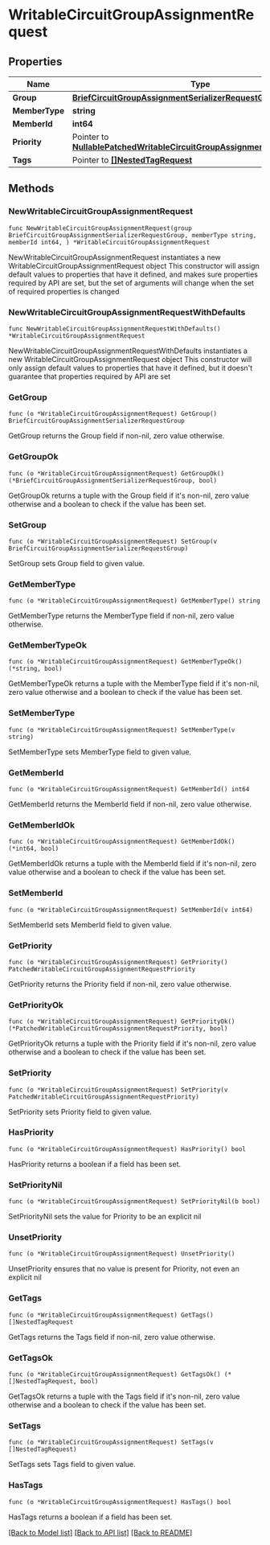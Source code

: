 # WritableCircuitGroupAssignmentRequest

## Properties

Name | Type | Description | Notes
------------ | ------------- | ------------- | -------------
**Group** | [**BriefCircuitGroupAssignmentSerializerRequestGroup**](BriefCircuitGroupAssignmentSerializerRequestGroup.md) |  | 
**MemberType** | **string** |  | 
**MemberId** | **int64** |  | 
**Priority** | Pointer to [**NullablePatchedWritableCircuitGroupAssignmentRequestPriority**](PatchedWritableCircuitGroupAssignmentRequestPriority.md) |  | [optional] 
**Tags** | Pointer to [**[]NestedTagRequest**](NestedTagRequest.md) |  | [optional] 

## Methods

### NewWritableCircuitGroupAssignmentRequest

`func NewWritableCircuitGroupAssignmentRequest(group BriefCircuitGroupAssignmentSerializerRequestGroup, memberType string, memberId int64, ) *WritableCircuitGroupAssignmentRequest`

NewWritableCircuitGroupAssignmentRequest instantiates a new WritableCircuitGroupAssignmentRequest object
This constructor will assign default values to properties that have it defined,
and makes sure properties required by API are set, but the set of arguments
will change when the set of required properties is changed

### NewWritableCircuitGroupAssignmentRequestWithDefaults

`func NewWritableCircuitGroupAssignmentRequestWithDefaults() *WritableCircuitGroupAssignmentRequest`

NewWritableCircuitGroupAssignmentRequestWithDefaults instantiates a new WritableCircuitGroupAssignmentRequest object
This constructor will only assign default values to properties that have it defined,
but it doesn't guarantee that properties required by API are set

### GetGroup

`func (o *WritableCircuitGroupAssignmentRequest) GetGroup() BriefCircuitGroupAssignmentSerializerRequestGroup`

GetGroup returns the Group field if non-nil, zero value otherwise.

### GetGroupOk

`func (o *WritableCircuitGroupAssignmentRequest) GetGroupOk() (*BriefCircuitGroupAssignmentSerializerRequestGroup, bool)`

GetGroupOk returns a tuple with the Group field if it's non-nil, zero value otherwise
and a boolean to check if the value has been set.

### SetGroup

`func (o *WritableCircuitGroupAssignmentRequest) SetGroup(v BriefCircuitGroupAssignmentSerializerRequestGroup)`

SetGroup sets Group field to given value.


### GetMemberType

`func (o *WritableCircuitGroupAssignmentRequest) GetMemberType() string`

GetMemberType returns the MemberType field if non-nil, zero value otherwise.

### GetMemberTypeOk

`func (o *WritableCircuitGroupAssignmentRequest) GetMemberTypeOk() (*string, bool)`

GetMemberTypeOk returns a tuple with the MemberType field if it's non-nil, zero value otherwise
and a boolean to check if the value has been set.

### SetMemberType

`func (o *WritableCircuitGroupAssignmentRequest) SetMemberType(v string)`

SetMemberType sets MemberType field to given value.


### GetMemberId

`func (o *WritableCircuitGroupAssignmentRequest) GetMemberId() int64`

GetMemberId returns the MemberId field if non-nil, zero value otherwise.

### GetMemberIdOk

`func (o *WritableCircuitGroupAssignmentRequest) GetMemberIdOk() (*int64, bool)`

GetMemberIdOk returns a tuple with the MemberId field if it's non-nil, zero value otherwise
and a boolean to check if the value has been set.

### SetMemberId

`func (o *WritableCircuitGroupAssignmentRequest) SetMemberId(v int64)`

SetMemberId sets MemberId field to given value.


### GetPriority

`func (o *WritableCircuitGroupAssignmentRequest) GetPriority() PatchedWritableCircuitGroupAssignmentRequestPriority`

GetPriority returns the Priority field if non-nil, zero value otherwise.

### GetPriorityOk

`func (o *WritableCircuitGroupAssignmentRequest) GetPriorityOk() (*PatchedWritableCircuitGroupAssignmentRequestPriority, bool)`

GetPriorityOk returns a tuple with the Priority field if it's non-nil, zero value otherwise
and a boolean to check if the value has been set.

### SetPriority

`func (o *WritableCircuitGroupAssignmentRequest) SetPriority(v PatchedWritableCircuitGroupAssignmentRequestPriority)`

SetPriority sets Priority field to given value.

### HasPriority

`func (o *WritableCircuitGroupAssignmentRequest) HasPriority() bool`

HasPriority returns a boolean if a field has been set.

### SetPriorityNil

`func (o *WritableCircuitGroupAssignmentRequest) SetPriorityNil(b bool)`

 SetPriorityNil sets the value for Priority to be an explicit nil

### UnsetPriority
`func (o *WritableCircuitGroupAssignmentRequest) UnsetPriority()`

UnsetPriority ensures that no value is present for Priority, not even an explicit nil
### GetTags

`func (o *WritableCircuitGroupAssignmentRequest) GetTags() []NestedTagRequest`

GetTags returns the Tags field if non-nil, zero value otherwise.

### GetTagsOk

`func (o *WritableCircuitGroupAssignmentRequest) GetTagsOk() (*[]NestedTagRequest, bool)`

GetTagsOk returns a tuple with the Tags field if it's non-nil, zero value otherwise
and a boolean to check if the value has been set.

### SetTags

`func (o *WritableCircuitGroupAssignmentRequest) SetTags(v []NestedTagRequest)`

SetTags sets Tags field to given value.

### HasTags

`func (o *WritableCircuitGroupAssignmentRequest) HasTags() bool`

HasTags returns a boolean if a field has been set.


[[Back to Model list]](../README.md#documentation-for-models) [[Back to API list]](../README.md#documentation-for-api-endpoints) [[Back to README]](../README.md)


